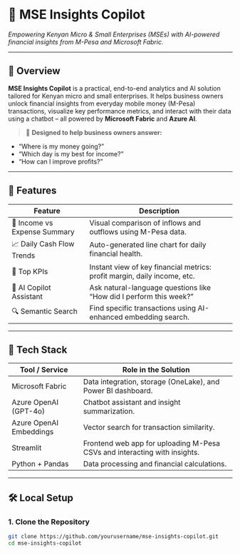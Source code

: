 # 🧠 MSE Insights Copilot  
*Empowering Kenyan Micro & Small Enterprises (MSEs) with AI-powered financial insights from M-Pesa and Microsoft Fabric.*

---

## 🚀 Overview  
**MSE Insights Copilot** is a practical, end-to-end analytics and AI solution tailored for Kenyan micro and small enterprises. It helps business owners unlock financial insights from everyday mobile money (M-Pesa) transactions, visualize key performance metrics, and interact with their data using a chatbot – all powered by **Microsoft Fabric** and **Azure AI**.

> 💼 **Designed to help business owners answer:**  
- “Where is my money going?”  
- “Which day is my best for income?”  
- “How can I improve profits?”

---

## 🧩 Features

| Feature                  | Description                                                                 |
|--------------------------|-----------------------------------------------------------------------------|
| 💸 Income vs Expense Summary | Visual comparison of inflows and outflows using M-Pesa data.                |
| 📈 Daily Cash Flow Trends    | Auto-generated line chart for daily financial health.                      |
| 🧾 Top KPIs                  | Instant view of key financial metrics: profit margin, daily income, etc.    |
| 🧠 AI Copilot Assistant      | Ask natural-language questions like “How did I perform this week?”         |
| 🔍 Semantic Search           | Find specific transactions using AI-enhanced embedding search.             |

---

## 🧪 Tech Stack

| Tool / Service           | Role in the Solution                                                        |
|--------------------------|-----------------------------------------------------------------------------|
| Microsoft Fabric         | Data integration, storage (OneLake), and Power BI dashboard.                |
| Azure OpenAI (GPT-4o)    | Chatbot assistant and insight summarization.                                |
| Azure OpenAI Embeddings  | Vector search for transaction similarity.                                   |
| Streamlit                | Frontend web app for uploading M-Pesa CSVs and interacting with insights.   |
| Python + Pandas          | Data processing and financial calculations.                                 |

---

## 🛠️ Local Setup

### 1. Clone the Repository
```bash
git clone https://github.com/yourusername/mse-insights-copilot.git
cd mse-insights-copilot
